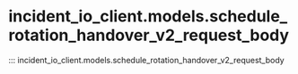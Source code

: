 # incident_io_client.models.schedule_rotation_handover_v2_request_body

::: incident_io_client.models.schedule_rotation_handover_v2_request_body
